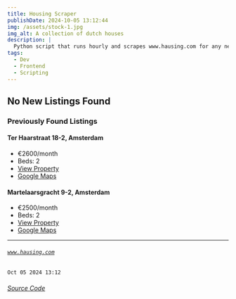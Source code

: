 ```yaml
---
title: Housing Scraper
publishDate: 2024-10-05 13:12:44
img: /assets/stock-1.jpg
img_alt: A collection of dutch houses
description: |
  Python script that runs hourly and scrapes www.hausing.com for any new properties.
tags:
  - Dev
  - Frontend
  - Scripting
---
```


## No New Listings Found

### Previously Found Listings
#### Ter Haarstraat 18-2, Amsterdam
- €2600/month
- Beds: 2
- [View Property](https://www.hausing.com/properties-for-rent-amsterdam/ter-haarstraat-18-2-amsterdam)
- [Google Maps](http://maps.google.com/?q=Ter-Haarstraat-18-2,-Amsterdam)
#### Martelaarsgracht 9-2, Amsterdam
- €2500/month
- Beds: 2
- [View Property](https://www.hausing.com/properties-for-rent-amsterdam/martelaarsgracht-9-2-amsterdam)
- [Google Maps](http://maps.google.com/?q=Martelaarsgracht-9-2,-Amsterdam)
---
###### [`www.hausing.com`](https://www.hausing.com/properties-for-rent-amsterdam?sort-asc=price)

`Oct 05 2024 13:12`
###### [Source Code](https://github.com/celestegambardella/hausing-scraper)
